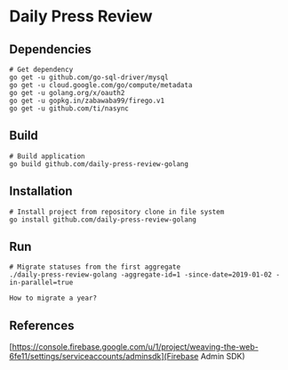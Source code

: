# Daily Press Review

## Dependencies

```
# Get dependency
go get -u github.com/go-sql-driver/mysql
go get -u cloud.google.com/go/compute/metadata
go get -u golang.org/x/oauth2
go get -u gopkg.in/zabawaba99/firego.v1
go get -u github.com/ti/nasync
```

## Build


```
# Build application
go build github.com/daily-press-review-golang
```

## Installation

```
# Install project from repository clone in file system
go install github.com/daily-press-review-golang
```

## Run

```
# Migrate statuses from the first aggregate
./daily-press-review-golang -aggregate-id=1 -since-date=2019-01-02 -in-parallel=true
```

```
How to migrate a year?

```

## References

[https://console.firebase.google.com/u/1/project/weaving-the-web-6fe11/settings/serviceaccounts/adminsdk](Firebase Admin SDK)
